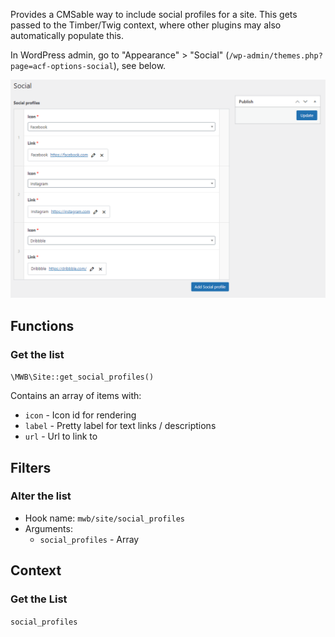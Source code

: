 Provides a CMSable way to include social profiles for a site. This gets passed to the Timber/Twig context, where other plugins may also automatically populate this.

In WordPress admin, go to "Appearance" > "Social" (`/wp-admin/themes.php?page=acf-options-social`), see below.

![Social settings](uploads/5df48c44ef5845eab33c7fd75059f077/image.png)

## Functions

### Get the list
`\MWB\Site::get_social_profiles()`

Contains an array of items with:
- `icon` - Icon id for rendering
- `label` - Pretty label for text links / descriptions
- `url` - Url to link to

## Filters

### Alter the list
- Hook name: `mwb/site/social_profiles`
- Arguments:
  - `social_profiles` - Array

## Context

### Get the List
`social_profiles`